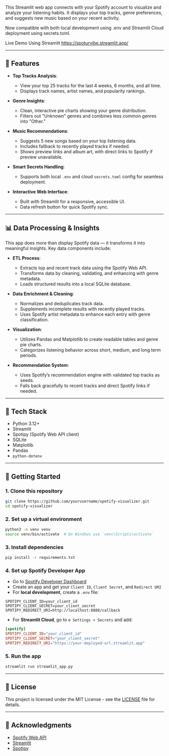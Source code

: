 This Streamlit web app connects with your Spotify account to visualize and analyze your listening habits. It displays your top tracks, genre preferences, and suggests new music based on your recent activity.

Now compatible with both local development using .env and Streamlit Cloud deployment using secrets.toml.

Live Demo Using Streamlit
https://spoturvibe.streamlit.app/

---

## 🔧 Features

- **Top Tracks Analysis**:
  - View your top 25 tracks for the last 4 weeks, 6 months, and all time.
  - Displays track names, artist names, and popularity rankings.

- **Genre Insights**:
  - Clean, interactive pie charts showing your genre distribution.
  - Filters out "Unknown" genres and combines less common genres into "Other."

- **Music Recommendations**:
  - Suggests 5 new songs based on your top listening data.
  - Includes fallback to recently played tracks if needed.
  - Shows preview links and album art, with direct links to Spotify if preview unavailable.

- **Smart Secrets Handling**:
  - Supports both local `.env` and cloud `secrets.toml` config for seamless deployment.

- **Interactive Web Interface**:
  - Built with Streamlit for a responsive, accessible UI.
  - Data refresh button for quick Spotify sync.

---

## 📊 Data Processing & Insights

This app does more than display Spotify data — it transforms it into meaningful insights. Key data components include:

- **ETL Process**:
  - Extracts top and recent track data using the Spotify Web API.
  - Transforms data by cleaning, validating, and enhancing with genre metadata.
  - Loads structured results into a local SQLite database.

- **Data Enrichment & Cleaning**:
  - Normalizes and deduplicates track data.
  - Supplements incomplete results with recently played tracks.
  - Uses Spotify artist metadata to enhance each entry with genre classification.

- **Visualization**:
  - Utilizes Pandas and Matplotlib to create readable tables and genre pie charts.
  - Categorizes listening behavior across short, medium, and long term periods.

- **Recommendation System**:
  - Uses Spotify’s recommendation engine with validated top tracks as seeds.
  - Falls back gracefully to recent tracks and direct Spotify links if needed.

---

## 🧰 Tech Stack

- Python 3.12+
- Streamlit
- Spotipy (Spotify Web API client)
- SQLite
- Matplotlib
- Pandas
- `python-dotenv`

---

## 🚀 Getting Started

### 1. Clone this repository
```bash
git clone https://github.com/yourusername/spotify-visualizer.git
cd spotify-visualizer
```

### 2. Set up a virtual environment
```bash
python3 -m venv venv
source venv/bin/activate  # On Windows use `venv\Scripts\activate`
```

### 3. Install dependencies
```bash
pip install -r requirements.txt
```

### 4. Set up Spotify Developer App
- Go to [Spotify Developer Dashboard](https://developer.spotify.com/dashboard)
- Create an app and get your `Client ID`, `Client Secret`, and `Redirect URI`
- For **local development**, create a `.env` file:
```env
SPOTIPY_CLIENT_ID=your_client_id
SPOTIPY_CLIENT_SECRET=your_client_secret
SPOTIPY_REDIRECT_URI=http://localhost:8888/callback
```
- For **Streamlit Cloud**, go to `⚙️ Settings > Secrets` and add:
```toml
[spotify]
SPOTIPY_CLIENT_ID="your_client_id"
SPOTIPY_CLIENT_SECRET="your_client_secret"
SPOTIPY_REDIRECT_URI="https://your-deployed-url.streamlit.app"
```

### 5. Run the app
```bash
streamlit run streamlit_app.py
```

---

## 📝 License
This project is licensed under the MIT License - see the [LICENSE](LICENSE) file for details.

---

## 🙌 Acknowledgments
- [Spotify Web API](https://developer.spotify.com/documentation/web-api/)
- [Streamlit](https://streamlit.io/)
- [Spotipy](https://github.com/plamere/spotipy)

